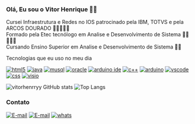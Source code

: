 ### Olá, Eu sou o Vitor Henrique 🙋🏻
Cursei Infraestrutura e Redes no IOS patrocinado pela IBM, TOTVS e pela ARCOS DOURADO 👨‍💻🧑‍🎓✅<br>
Formado pela Etec tecnólogo em Analise e Desenvolvimento de Sistema 👨‍💻🧑‍🎓✅<br>
Cursando Ensino Superior em Analise e Desenvolvimento de Sistema 👨‍💻<br>

Tecnologias que eu uso no meu dia<br>

[![html5](https://img.shields.io/badge/HTML5-E34F26?style=for-the-badge&logo=html5&logoColor=white)]()
[![java](https://img.shields.io/badge/JavaScript-323330?style=for-the-badge&logo=javascript&logoColor=F7DF1E)]()
[![musql](https://img.shields.io/badge/MySQL-005C84?style=for-the-badge&logo=mysql&logoColor=white)]()
[![oracle](https://img.shields.io/badge/Oracle-F80000?style=for-the-badge&logo=Oracle&logoColor=white)]()
[![arduino ide](https://img.shields.io/badge/Arduino_IDE-00979D?style=for-the-badge&logo=arduino&logoColor=white)](https://www.tinkercad.com/dashboard)
[![c++](https://img.shields.io/badge/C%2B%2B-00599C?style=for-the-badge&logo=c%2B%2B&logoColor=white)]()
[![arduino](https://img.shields.io/badge/Arduino-00979D?style=for-the-badge&logo=Arduino&logoColor=white)](https://www.tinkercad.com/dashboard)
[![vscode](https://img.shields.io/badge/Visual_Studio_Code-0078D4?style=for-the-badge&logo=visual%20studio%20code&logoColor=white)]()
[![css](https://img.shields.io/badge/CSS-239120?&style=for-the-badge&logo=css3&logoColor=white)]()
[![visio](https://img.shields.io/badge/Microsoft_Visio-3955A3?style=for-the-badgee&logo=microsoft-visio&logoColor=white)]()




![vitorhenrryy GitHub stats](https://github-readme-stats.vercel.app/api?username=vitorhenrryy&show_icons=true&theme=transparent)
![Top Langs](https://github-readme-stats.vercel.app/api/top-langs/?username=vitorhenrryy&layout=compact)

### Contato ### 
[![E-mail](https://img.shields.io/badge/Gmail-D14836?style=for-the-badge&logo=gmail&logoColor=white)]()
[![E-mail](https://img.shields.io/badge/Telegram-2CA5E0?style=for-the-badge&logo=telegram&logoColor=white)]()
[![whats](https://img.shields.io/badge/WhatsApp-25D366?style=for-the-badge&logo=whatsapp&logoColor=white/)]()
